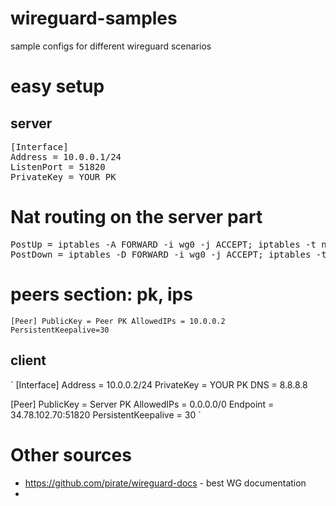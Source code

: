 # wireguard-samples
sample configs for different wireguard scenarios



# easy setup

## server
<pre>
[Interface]
Address = 10.0.0.1/24
ListenPort = 51820
PrivateKey = YOUR PK
</pre>


# Nat routing on the server part
<pre>
PostUp = iptables -A FORWARD -i wg0 -j ACCEPT; iptables -t nat -A POSTROUTING -o ens4 -j MASQUERADE
PostDown = iptables -D FORWARD -i wg0 -j ACCEPT; iptables -t nat -D POSTROUTING -o ens4 -j MASQUERADE
</pre>

# peers section: pk, ips
`
[Peer]
PublicKey = Peer PK
AllowedIPs = 10.0.0.2
PersistentKeepalive=30
`

## client
`
[Interface]
Address = 10.0.0.2/24
PrivateKey = YOUR PK
DNS = 8.8.8.8

[Peer]
PublicKey = Server PK
AllowedIPs = 0.0.0.0/0
Endpoint = 34.78.102.70:51820
PersistentKeepalive = 30
`



# Other sources

* https://github.com/pirate/wireguard-docs - best WG documentation
* 
